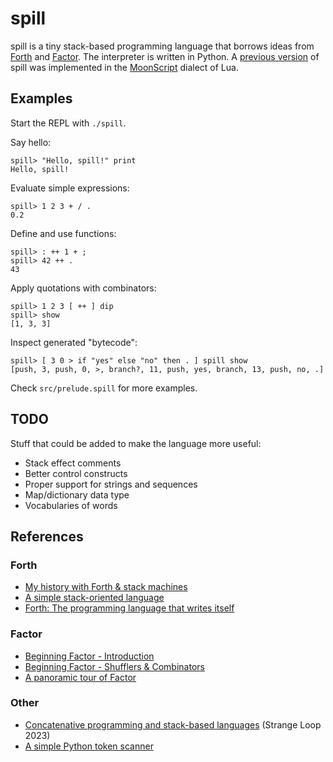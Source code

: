 # spill

spill is a tiny stack-based programming language that borrows ideas from
[Forth](#forth) and [Factor](#factor). The interpreter is written in Python.
A [previous version](https://github.com/aprell/spill/tree/5a2546a) of spill
was implemented in the [MoonScript](http://moonscript.org) dialect of Lua.

## Examples

Start the REPL with `./spill`.

Say hello:

```
spill> "Hello, spill!" print
Hello, spill!
```

Evaluate simple expressions:

```
spill> 1 2 3 + / .
0.2
```

Define and use functions:

```
spill> : ++ 1 + ;
spill> 42 ++ .
43
```

Apply quotations with combinators:

```
spill> 1 2 3 [ ++ ] dip
spill> show
[1, 3, 3]
```

Inspect generated "bytecode":

```
spill> [ 3 0 > if "yes" else "no" then . ] spill show
[push, 3, push, 0, >, branch?, 11, push, yes, branch, 13, push, no, .]
```

Check `src/prelude.spill` for more examples.

## TODO

Stuff that could be added to make the language more useful:
- Stack effect comments
- Better control constructs
- Proper support for strings and sequences
- Map/dictionary data type
- Vocabularies of words

## References

### Forth
- [My history with Forth & stack machines](http://yosefk.com/blog/my-history-with-forth-stack-machines.html)
- [A simple stack-oriented language](http://www.openbookproject.net/py4fun/forth/forth.html)
- [Forth: The programming language that writes itself](http://ratfactor.com/forth/the_programming_language_that_writes_itself.html)

### Factor
- [Beginning Factor - Introduction](http://elasticdog.com/2008/11/beginning-factor-introduction)
- [Beginning Factor - Shufflers & Combinators](http://elasticdog.com/2008/12/beginning-factor-shufflers-and-combinators)
- [A panoramic tour of Factor](http://andreaferretti.github.io/factor-tutorial)

### Other
- [Concatenative programming and stack-based languages](https://www.youtube.com/watch?v=umSuLpjFUf8) (Strange Loop 2023)
- [A simple Python token scanner](https://gist.github.com/blinks/47989)
